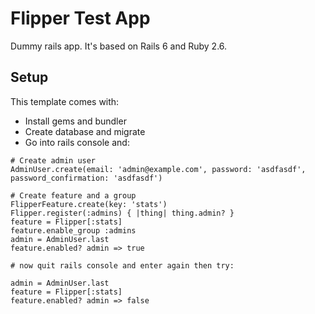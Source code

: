 # Flipper Test App

Dummy rails app. It's based on Rails 6 and Ruby 2.6.

## Setup

This template comes with:
- Install gems and bundler
- Create database and migrate
- Go into rails console and:

```
# Create admin user
AdminUser.create(email: 'admin@example.com', password: 'asdfasdf', password_confirmation: 'asdfasdf')

# Create feature and a group
FlipperFeature.create(key: 'stats')
Flipper.register(:admins) { |thing| thing.admin? }
feature = Flipper[:stats]
feature.enable_group :admins
admin = AdminUser.last
feature.enabled? admin => true

# now quit rails console and enter again then try:

admin = AdminUser.last
feature = Flipper[:stats]
feature.enabled? admin => false
```

